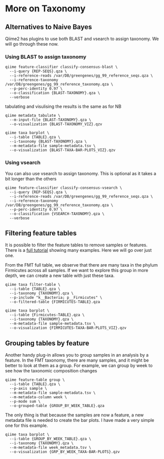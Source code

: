 # More on Taxonomy

## Alternatives to Naive Bayes

Qiime2 has plugins to use both BLAST and vsearch to assign taxonomy. We will go through these now.

### Using BLAST to assign taxonomy

```
qiime feature-classifier classify-consensus-blast \
  --i-query {REP-SEQS}.qza \
  --i-reference-reads /var/DB/greengenes/gg_99_reference_seqs.qza \
  --i-reference-taxonomy /var/DB/greengenes/gg_99_reference_taxonomy.qza \
  --p-perc-identity 0.97 \
  --o-classification {BLAST-TAXONOMY}.qza \
  --verbose
```

tabulating and visulising the results is the same as for NB

```
qiime metadata tabulate \
  --m-input-file {BLAST-TAXONOMY}.qza \
  --o-visualization {BLAST-TAXONOMY_VIZ}.qzv
```

```
qiime taxa barplot \
  --i-table {TABLE}.qza \
  --i-taxonomy {BLAST-TAXONOMY}.qza \
  --m-metadata-file sample-metadata.tsv \
  --o-visualization {BLAST-TAXA-BAR-PLOTS_VIZ}.qzv
```

### Using vsearch

You can also use vsearch to assign taxonomy. This is optional as it takes a bit longer than the others

```
qiime feature-classifier classify-consensus-vsearch \
  --i-query {REP-SEQS}.qza \
  --i-reference-reads /var/DB/greengenes/gg_99_reference_seqs.qza \
  --i-reference-taxonomy /var/DB/greengenes/gg_99_reference_taxonomy.qza \
  --p-perc-identity 0.97 \
  --o-classification {VSEARCH-TAXONOMY}.qza \
  --verbose
```

## Filtering feature tables

It is possible to filter the feature tables to remove samples or features. There is a [full tutorial](https://docs.qiime2.org/2019.7/tutorials/filtering/) showing many examples. Here we will go over just one.

From the FMT full table, we observe that there are many taxa in the phylum Firmicutes across all samples. If we want to explore this group in more depth, we can create a new table with just these taxa.

```
qiime taxa filter-table \
  --i-table {TABLE}.qza \
  --i-taxonomy {TAXONOMY}.qza \
  --p-include "k__Bacteria; p__Firmicutes" \
  --o-filtered-table {FIRMICUTES-TABLE}.qza

qiime taxa barplot \
  --i-table {Firmicutes-TABLE}.qza \
  --i-taxonomy {TAXONOMY}.qza \
  --m-metadata-file sample-metadata.tsv \
  --o-visualization {FIRMICUTES-TAXA-BAR-PLOTS_VIZ}.qzv
```

## Grouping tables by feature

Another handy plug-in allows you to group samples in an analysis by a feature. In the FMT taxonomy, there are many samples, and it might be better to look at them as a group. For example, we can group by week to see how the taxonomic composition changes 

```
qiime feature-table group \
  --i-table {TABLE}.qza \
  --p-axis sample \
  --m-metadata-file sample-metadata.tsv \
  --m-metadata-column week \
  --p-mode sum \
  --o-grouped-table {GROUP_BY_WEEK_TABLE}.qza
```

The only thing is that because the samples are now a feature, a new metadata file is needed to create the bar plots. I have made a very simple one for this example.

```
qiime taxa barplot \
  --i-table {GROUP_BY_WEEK_TABLE}.qza \
  --i-taxonomy {TAXONOMY}.qza \
  --m-metadata-file week_metadata.tsv \
  --o-visualization {GRP_BY_WEEK_TAXA-BAR-PLOTS}.qzv
```








